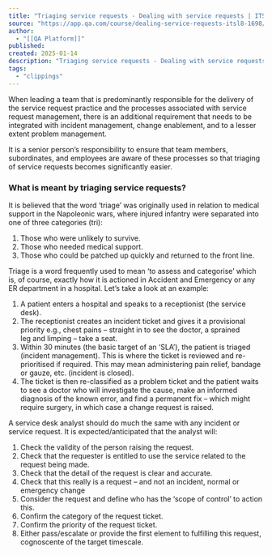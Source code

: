 ```yaml
---
title: "Triaging service requests - Dealing with service requests | ITSL8 | Lesson | QA Platform"
source: "https://app.qa.com/course/dealing-service-requests-itsl8-1698/triaging-service-requests/?context_id=13463&context_resource=lp"
author:
  - "[[QA Platform]]"
published:
created: 2025-01-14
description: "Triaging service requests - Dealing with service requests | ITSL8 | lesson from QA Platform. Start learning today with our digital training solutions."
tags:
  - "clippings"
---
```

When leading a team that is predominantly responsible for the delivery of the service request practice and the processes associated with service request management, there is an additional requirement that needs to be integrated with incident management, change enablement, and to a lesser extent problem management.

It is a senior person’s responsibility to ensure that team members, subordinates, and employees are aware of these processes so that triaging of service requests becomes significantly easier.

### **What is meant by triaging service requests?**

It is believed that the word ‘triage’ was originally used in relation to medical support in the Napoleonic wars, where injured infantry were separated into one of three categories (tri):

1. Those who were unlikely to survive.
2. Those who needed medical support.
3. Those who could be patched up quickly and returned to the front line.

Triage is a word frequently used to mean ‘to assess and categorise’ which is, of course, exactly how it is actioned in Accident and Emergency or any ER department in a hospital. Let’s take a look at an example:

1. A patient enters a hospital and speaks to a receptionist (the service desk).
2. The receptionist creates an incident ticket and gives it a provisional priority e.g., chest pains – straight in to see the doctor, a sprained leg and limping – take a seat.
3. Within 30 minutes (the basic target of an ‘SLA’), the patient is triaged (incident management). This is where the ticket is reviewed and re-prioritised if required. This may mean administering pain relief, bandage or gauze, etc. (incident is closed).
4. The ticket is then re-classified as a problem ticket and the patient waits to see a doctor who will investigate the cause, make an informed diagnosis of the known error, and find a permanent fix – which might require surgery, in which case a change request is raised.

A service desk analyst should do much the same with any incident or service request. It is expected/anticipated that the analyst will:

1. Check the validity of the person raising the request.
2. Check that the requester is entitled to use the service related to the request being made.
3. Check that the detail of the request is clear and accurate.
4. Check that this really is a request – and not an incident, normal or emergency change
5. Consider the request and define who has the ‘scope of control’ to action this.
6. Confirm the category of the request ticket.
7. Confirm the priority of the request ticket.
8. Either pass/escalate or provide the first element to fulfilling this request, cognoscente of the target timescale.
